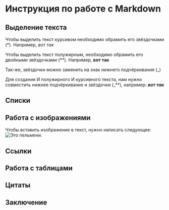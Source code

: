 # Инструкция по работе с Markdown

## Выделение текста

Чтобы выделить текст курсивом необходимо обрамить его звёздочками (*). Например, *вот так*

Чтобы выделить текст полужирным, необходимо обрамить его двойными звёздочками (**). Например, **вот так**

Так-же, звёздочки можно заменить на знак нижнего подчёркивания (_)

Для создания И полужирного И курсивного текста, нам нужно совместить нижнее подчёркивание и звёздочки (_**), например: _**вот так**_

## Списки

## Работа с изображениями

Чтобы вставить изображение в текст, нужно написать следующее: ![Это пельмени.](Пельмень.png)

## Ссылки

## Работа с таблицами

## Цитаты

## Заключение